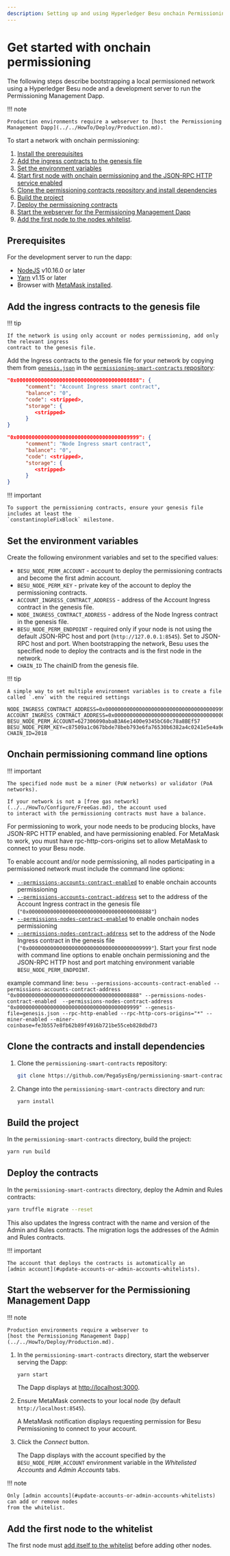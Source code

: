 ```yaml
---
description: Setting up and using Hyperledger Besu onchain Permissioning
---
```


# Get started with onchain permissioning

The following steps describe bootstrapping a local permissioned network using a Hyperledger Besu
node and a development server to run the Permissioning Management Dapp.

!!! note

    Production environments require a webserver to [host the Permissioning Management Dapp](../../HowTo/Deploy/Production.md).

To start a network with onchain permissioning:

1. [Install the prerequisites](#prerequisites)
1. [Add the ingress contracts to the genesis file](#add-the-ingress-contracts-to-the-genesis-file)
1. [Set the environment variables](#set-the-environment-variables)
1. [Start first node with onchain permissioning and the JSON-RPC HTTP service enabled]
1. [Clone the permissioning contracts repository and install dependencies]
1. [Build the project](#build-the-project)
1. [Deploy the permissioning contracts](#deploy-the-contracts)
1. [Start the webserver for the Permissioning Management Dapp]
1. [Add the first node to the nodes whitelist](#add-the-first-node-to-the-whitelist).

## Prerequisites

For the development server to run the dapp:

* [NodeJS](https://nodejs.org/en/) v10.16.0 or later
* [Yarn](https://yarnpkg.com/en/) v1.15 or later
* Browser with [MetaMask installed](https://metamask.io/).

## Add the ingress contracts to the genesis file

!!! tip

    If the network is using only account or nodes permissioning, add only the relevant ingress
    contract to the genesis file.

Add the Ingress contracts to the genesis file for your network by copying them from
[`genesis.json`](https://github.com/PegaSysEng/permissioning-smart-contracts/blob/master/genesis.json)
in the [`permissioning-smart-contracts` repository](https://github.com/PegaSysEng/permissioning-smart-contracts):

```json
"0x0000000000000000000000000000000000008888": {
      "comment": "Account Ingress smart contract",
      "balance": "0",
      "code": <stripped>,
      "storage": {
         <stripped>
      }
}

"0x0000000000000000000000000000000000009999": {
      "comment": "Node Ingress smart contract",
      "balance": "0",
      "code": <stripped>,
      "storage": {
         <stripped>
      }
}
```

!!! important

    To support the permissioning contracts, ensure your genesis file includes at least the
    `constantinopleFixBlock` milestone.

## Set the environment variables

Create the following environment variables and set to the specified values:

* `BESU_NODE_PERM_ACCOUNT` - account to deploy the permissioning contracts and become the first
  admin account.
* `BESU_NODE_PERM_KEY` - private key of the account to deploy the permissioning contracts.
* `ACCOUNT_INGRESS_CONTRACT_ADDRESS` - address of the Account Ingress contract in the genesis file.
* `NODE_INGRESS_CONTRACT_ADDRESS` - address of the Node Ingress contract in the genesis file.
* `BESU_NODE_PERM_ENDPOINT` - required only if your node is not using the default JSON-RPC host and
  port (`http://127.0.0.1:8545`). Set to JSON-RPC host and port. When bootstrapping the network,
  Besu uses the specified node to deploy the contracts and is the first node in the network.
* `CHAIN_ID` The chainID from the genesis file.

!!! tip

    A simple way to set multiple environment variables is to create a file called `.env` with the required settings

```env
NODE_INGRESS_CONTRACT_ADDRESS=0x0000000000000000000000000000000000009999
ACCOUNT_INGRESS_CONTRACT_ADDRESS=0x0000000000000000000000000000000000008888
BESU_NODE_PERM_ACCOUNT=627306090abaB3A6e1400e9345bC60c78a8BEf57
BESU_NODE_PERM_KEY=c87509a1c067bbde78beb793e6fa76530b6382a4c0241e5e4a9ec0a0f44dc0d3
CHAIN_ID=2018
```

## Onchain permissioning command line options

!!! important

    The specified node must be a miner (PoW networks) or validator (PoA networks).

    If your network is not a [free gas network](../../HowTo/Configure/FreeGas.md), the account used
    to interact with the permissioning contracts must have a balance.

For permissioning to work, your node needs to be producing blocks, have JSON-RPC HTTP enabled, and have permissioning enabled.
For MetaMask to work, you must have rpc-http-cors-origins set to allow MetaMask to connect to your Besu node.

To enable account and/or node permissioning, all nodes participating in a permissioned network must
include the command line options:

* [`--permissions-accounts-contract-enabled`](../../Reference/CLI/CLI-Syntax.md#permissions-accounts-contract-enabled)
  to enable onchain accounts permissioning
* [`--permissions-accounts-contract-address`](../../Reference/CLI/CLI-Syntax.md#permissions-accounts-contract-address)
  set to the address of the Account Ingress contract in the genesis file
  (`"0x0000000000000000000000000000000000008888"`)
* [`--permissions-nodes-contract-enabled`](../../Reference/CLI/CLI-Syntax.md#permissions-nodes-contract-enabled)
  to enable onchain nodes permissioning
* [`--permissions-nodes-contract-address`](../../Reference/CLI/CLI-Syntax.md#permissions-nodes-contract-address)
  set to the address of the Node Ingress contract in the genesis file
  (`"0x0000000000000000000000000000000000009999"`). Start your first node with command line options
  to enable onchain permissioning and the JSON-RPC HTTP host and port matching environment variable
  `BESU_NODE_PERM_ENDPOINT`.

example command line: 
`besu --permissions-accounts-contract-enabled --permissions-accounts-contract-address "0x0000000000000000000000000000000000008888" --permissions-nodes-contract-enabled  --permissions-nodes-contract-address "0x0000000000000000000000000000000000009999" --genesis-file=genesis.json --rpc-http-enabled --rpc-http-cors-origins="*" --miner-enabled --miner-coinbase=fe3b557e8fb62b89f4916b721be55ceb828dbd73`

## Clone the contracts and install dependencies

1. Clone the `permissioning-smart-contracts` repository:

    ```bash
    git clone https://github.com/PegaSysEng/permissioning-smart-contracts.git
    ```

1. Change into the `permissioning-smart-contracts` directory and run:

    ```bash
    yarn install
    ```

## Build the project

In the `permissioning-smart-contracts` directory, build the project:

```bash
yarn run build
```

## Deploy the contracts

In the `permissioning-smart-contracts` directory, deploy the Admin and Rules contracts:

```bash
yarn truffle migrate --reset
```

This also updates the Ingress contract with the name and version of the Admin and Rules contracts.
The migration logs the addresses of the Admin and Rules contracts.

!!! important

    The account that deploys the contracts is automatically an
    [admin account](#update-accounts-or-admin-accounts-whitelists).

## Start the webserver for the Permissioning Management Dapp

!!! note

    Production environments require a webserver to
    [host the Permissioning Management Dapp](../../HowTo/Deploy/Production.md).

1. In the `permissioning-smart-contracts` directory, start the webserver serving the Dapp:

    ```bash
    yarn start
    ```

    The Dapp displays at [http://localhost:3000](http://localhost:3000).

1. Ensure MetaMask connects to your local node (by default `http://localhost:8545`).

    A MetaMask notification displays requesting permission for Besu Permissioning to connect to your
    account.

1. Click the _Connect_ button.

    The Dapp displays with the account specified by the `BESU_NODE_PERM_ACCOUNT` environment
    variable in the _Whitelisted Accounts_ and _Admin Accounts_ tabs.

!!! note

    Only [admin accounts](#update-accounts-or-admin-accounts-whitelists) can add or remove nodes
    from the whitelist.

## Add the first node to the whitelist

The first node must [add itself to the whitelist] before adding other nodes.

<!-- Links -->
[Start first node with onchain permissioning and the JSON-RPC HTTP service enabled]: #onchain-permissioning-command-line-options
[Clone the permissioning contracts repository and install dependencies]: #clone-the-contracts-and-install-dependencies
[Start the webserver for the Permissioning Management Dapp]: #start-the-webserver-for-the-permissioning-management-dapp
[add itself to the whitelist]: ../../HowTo/Limit-Access/Updating-Whitelists.md#update-nodes-whitelist

